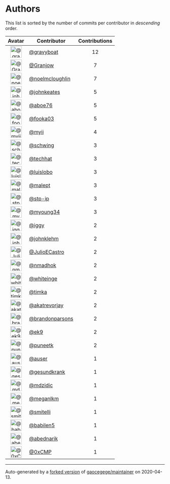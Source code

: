 # Authors

This list is sorted by the number of commits per contributor in _descending_ order.

Avatar|Contributor|Contributions
:-:|---|:-:
<img class='float-left rounded-1' src='https://avatars2.githubusercontent.com/u/1396878?v=4' width='36' height='36' alt='@gravyboat'>|[@gravyboat](https://github.com/gravyboat)|12
<img class='float-left rounded-1' src='https://avatars1.githubusercontent.com/u/305622?v=4' width='36' height='36' alt='@Granjow'>|[@Granjow](https://github.com/Granjow)|7
<img class='float-left rounded-1' src='https://avatars1.githubusercontent.com/u/13322818?v=4' width='36' height='36' alt='@noelmcloughlin'>|[@noelmcloughlin](https://github.com/noelmcloughlin)|7
<img class='float-left rounded-1' src='https://avatars3.githubusercontent.com/u/5306980?v=4' width='36' height='36' alt='@johnkeates'>|[@johnkeates](https://github.com/johnkeates)|5
<img class='float-left rounded-1' src='https://avatars0.githubusercontent.com/u/1800660?v=4' width='36' height='36' alt='@aboe76'>|[@aboe76](https://github.com/aboe76)|5
<img class='float-left rounded-1' src='https://avatars0.githubusercontent.com/u/1747807?v=4' width='36' height='36' alt='@fooka03'>|[@fooka03](https://github.com/fooka03)|5
<img class='float-left rounded-1' src='https://avatars2.githubusercontent.com/u/10231489?v=4' width='36' height='36' alt='@myii'>|[@myii](https://github.com/myii)|4
<img class='float-left rounded-1' src='https://avatars2.githubusercontent.com/u/1611712?v=4' width='36' height='36' alt='@schwing'>|[@schwing](https://github.com/schwing)|3
<img class='float-left rounded-1' src='https://avatars1.githubusercontent.com/u/287147?v=4' width='36' height='36' alt='@techhat'>|[@techhat](https://github.com/techhat)|3
<img class='float-left rounded-1' src='https://avatars2.githubusercontent.com/u/453120?v=4' width='36' height='36' alt='@luislobo'>|[@luislobo](https://github.com/luislobo)|3
<img class='float-left rounded-1' src='https://avatars1.githubusercontent.com/u/11417?v=4' width='36' height='36' alt='@malept'>|[@malept](https://github.com/malept)|3
<img class='float-left rounded-1' src='https://avatars2.githubusercontent.com/u/3768412?v=4' width='36' height='36' alt='@stp-ip'>|[@stp-ip](https://github.com/stp-ip)|3
<img class='float-left rounded-1' src='https://avatars1.githubusercontent.com/u/879922?v=4' width='36' height='36' alt='@myoung34'>|[@myoung34](https://github.com/myoung34)|3
<img class='float-left rounded-1' src='https://avatars1.githubusercontent.com/u/20441?v=4' width='36' height='36' alt='@iggy'>|[@iggy](https://github.com/iggy)|2
<img class='float-left rounded-1' src='https://avatars1.githubusercontent.com/u/218060?v=4' width='36' height='36' alt='@johnklehm'>|[@johnklehm](https://github.com/johnklehm)|2
<img class='float-left rounded-1' src='https://avatars0.githubusercontent.com/u/5825419?v=4' width='36' height='36' alt='@JulioECastro'>|[@JulioECastro](https://github.com/JulioECastro)|2
<img class='float-left rounded-1' src='https://avatars0.githubusercontent.com/u/3374962?v=4' width='36' height='36' alt='@nmadhok'>|[@nmadhok](https://github.com/nmadhok)|2
<img class='float-left rounded-1' src='https://avatars2.githubusercontent.com/u/91293?v=4' width='36' height='36' alt='@whiteinge'>|[@whiteinge](https://github.com/whiteinge)|2
<img class='float-left rounded-1' src='https://avatars1.githubusercontent.com/u/85762?v=4' width='36' height='36' alt='@timka'>|[@timka](https://github.com/timka)|2
<img class='float-left rounded-1' src='https://avatars3.githubusercontent.com/u/1312290?v=4' width='36' height='36' alt='@akatrevorjay'>|[@akatrevorjay](https://github.com/akatrevorjay)|2
<img class='float-left rounded-1' src='https://avatars3.githubusercontent.com/u/1277162?v=4' width='36' height='36' alt='@brandonparsons'>|[@brandonparsons](https://github.com/brandonparsons)|2
<img class='float-left rounded-1' src='https://avatars0.githubusercontent.com/u/17393048?v=4' width='36' height='36' alt='@ek9'>|[@ek9](https://github.com/ek9)|2
<img class='float-left rounded-1' src='https://avatars1.githubusercontent.com/u/528061?v=4' width='36' height='36' alt='@puneetk'>|[@puneetk](https://github.com/puneetk)|2
<img class='float-left rounded-1' src='https://avatars1.githubusercontent.com/u/529?v=4' width='36' height='36' alt='@auser'>|[@auser](https://github.com/auser)|1
<img class='float-left rounded-1' src='https://avatars0.githubusercontent.com/u/493319?v=4' width='36' height='36' alt='@gesundkrank'>|[@gesundkrank](https://github.com/gesundkrank)|1
<img class='float-left rounded-1' src='https://avatars1.githubusercontent.com/u/4057143?v=4' width='36' height='36' alt='@mdzidic'>|[@mdzidic](https://github.com/mdzidic)|1
<img class='float-left rounded-1' src='https://avatars2.githubusercontent.com/u/3279679?v=4' width='36' height='36' alt='@meganlkm'>|[@meganlkm](https://github.com/meganlkm)|1
<img class='float-left rounded-1' src='https://avatars1.githubusercontent.com/u/935080?v=4' width='36' height='36' alt='@smitelli'>|[@smitelli](https://github.com/smitelli)|1
<img class='float-left rounded-1' src='https://avatars1.githubusercontent.com/u/117961?v=4' width='36' height='36' alt='@babilen5'>|[@babilen5](https://github.com/babilen5)|1
<img class='float-left rounded-1' src='https://avatars0.githubusercontent.com/u/228723?v=4' width='36' height='36' alt='@abednarik'>|[@abednarik](https://github.com/abednarik)|1
<img class='float-left rounded-1' src='https://avatars2.githubusercontent.com/u/505649?v=4' width='36' height='36' alt='@0xCMP'>|[@0xCMP](https://github.com/0xCMP)|1

---

Auto-generated by a [forked version](https://github.com/myii/maintainer) of [gaocegege/maintainer](https://github.com/gaocegege/maintainer) on 2020-04-13.

